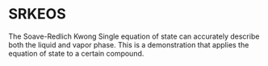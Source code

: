 # SRKEOS
The Soave-Redlich Kwong Single equation of state can accurately describe both the liquid and vapor phase. This is a demonstration that applies the equation of state to a certain compound.

